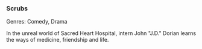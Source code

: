 ### Scrubs

Genres: Comedy, Drama

In the unreal world of Sacred Heart Hospital, intern John "J.D." Dorian learns the ways of medicine, friendship and life.

